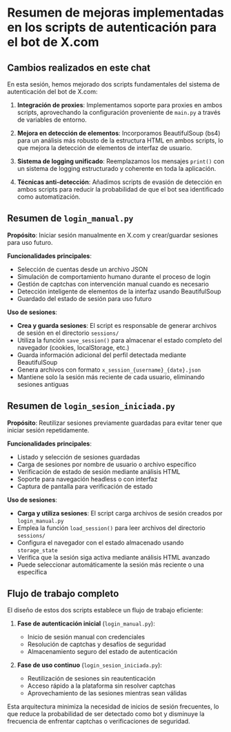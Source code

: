 # Resumen de mejoras implementadas en los scripts de autenticación para el bot de X.com

## Cambios realizados en este chat

En esta sesión, hemos mejorado dos scripts fundamentales del sistema de autenticación del bot de X.com:

1. **Integración de proxies**: Implementamos soporte para proxies en ambos scripts, aprovechando la configuración proveniente de `main.py` a través de variables de entorno.

2. **Mejora en detección de elementos**: Incorporamos BeautifulSoup (bs4) para un análisis más robusto de la estructura HTML en ambos scripts, lo que mejora la detección de elementos de interfaz de usuario.

3. **Sistema de logging unificado**: Reemplazamos los mensajes `print()` con un sistema de logging estructurado y coherente en toda la aplicación.

4. **Técnicas anti-detección**: Añadimos scripts de evasión de detección en ambos scripts para reducir la probabilidad de que el bot sea identificado como automatización.

## Resumen de `login_manual.py`

**Propósito**: Iniciar sesión manualmente en X.com y crear/guardar sesiones para uso futuro.

**Funcionalidades principales**:
- Selección de cuentas desde un archivo JSON
- Simulación de comportamiento humano durante el proceso de login
- Gestión de captchas con intervención manual cuando es necesario
- Detección inteligente de elementos de la interfaz usando BeautifulSoup
- Guardado del estado de sesión para uso futuro

**Uso de sesiones**:
- **Crea y guarda sesiones**: El script es responsable de generar archivos de sesión en el directorio `sessions/`
- Utiliza la función `save_session()` para almacenar el estado completo del navegador (cookies, localStorage, etc.)
- Guarda información adicional del perfil detectada mediante BeautifulSoup
- Genera archivos con formato `x_session_{username}_{date}.json`
- Mantiene solo la sesión más reciente de cada usuario, eliminando sesiones antiguas

## Resumen de `login_sesion_iniciada.py`

**Propósito**: Reutilizar sesiones previamente guardadas para evitar tener que iniciar sesión repetidamente.

**Funcionalidades principales**:
- Listado y selección de sesiones guardadas
- Carga de sesiones por nombre de usuario o archivo específico
- Verificación de estado de sesión mediante análisis HTML
- Soporte para navegación headless o con interfaz
- Captura de pantalla para verificación de estado

**Uso de sesiones**:
- **Carga y utiliza sesiones**: El script carga archivos de sesión creados por `login_manual.py`
- Emplea la función `load_session()` para leer archivos del directorio `sessions/`
- Configura el navegador con el estado almacenado usando `storage_state`
- Verifica que la sesión siga activa mediante análisis HTML avanzado
- Puede seleccionar automáticamente la sesión más reciente o una específica

## Flujo de trabajo completo

El diseño de estos dos scripts establece un flujo de trabajo eficiente:

1. **Fase de autenticación inicial** (`login_manual.py`):
   - Inicio de sesión manual con credenciales
   - Resolución de captchas y desafíos de seguridad
   - Almacenamiento seguro del estado de autenticación

2. **Fase de uso continuo** (`login_sesion_iniciada.py`):
   - Reutilización de sesiones sin reautenticación
   - Acceso rápido a la plataforma sin resolver captchas
   - Aprovechamiento de las sesiones mientras sean válidas

Esta arquitectura minimiza la necesidad de inicios de sesión frecuentes, lo que reduce la probabilidad de ser detectado como bot y disminuye la frecuencia de enfrentar captchas o verificaciones de seguridad.
